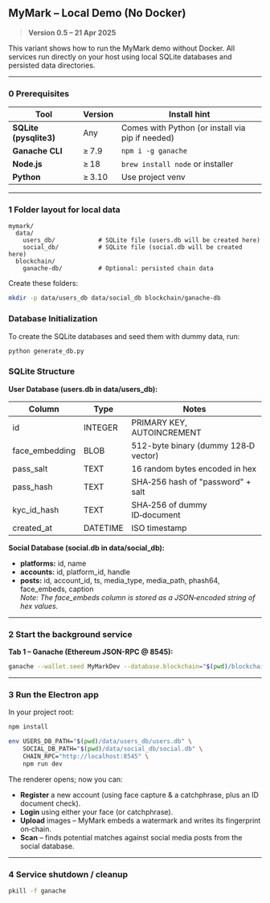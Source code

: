 ## MyMark – Local Demo (No Docker)

> **Version 0.5 – 21 Apr 2025**

This variant shows how to run the MyMark demo without Docker. All services run directly on your host using local SQLite databases and persisted data directories.

---

### 0  Prerequisites

| Tool               | Version | Install hint                |
|--------------------|---------|-----------------------------|
| **SQLite (pysqlite3)** | Any   | Comes with Python (or install via pip if needed) |
| **Ganache CLI**    | ≥ 7.9  | `npm i -g ganache`          |
| **Node.js**        | ≥ 18    | `brew install node` or installer |
| **Python**         | ≥ 3.10  | Use project venv            |

---

### 1  Folder layout for local data

```
mymark/
  data/
    users_db/            # SQLite file (users.db will be created here)
    social_db/           # SQLite file (social.db will be created here)
  blockchain/
    ganache-db/          # Optional: persisted chain data
```

Create these folders:

```bash
mkdir -p data/users_db data/social_db blockchain/ganache-db
```

### Database Initialization

To create the SQLite databases and seed them with dummy data, run:

```bash
python generate_db.py
```

### SQLite Structure

**User Database (users.db in data/users_db):**

| Column         | Type      | Notes                                                        |
|----------------|-----------|--------------------------------------------------------------|
| id             | INTEGER   | PRIMARY KEY, AUTOINCREMENT                                   |
| face_embedding | BLOB      | 512-byte binary (dummy 128‑D vector)                         |
| pass_salt      | TEXT      | 16 random bytes encoded in hex                               |
| pass_hash      | TEXT      | SHA‑256 hash of "password" + salt                             |
| kyc_id_hash    | TEXT      | SHA‑256 of dummy ID‑document                                  |
| created_at     | DATETIME  | ISO timestamp                                                |

**Social Database (social.db in data/social_db):**

- **platforms:** id, name  
- **accounts:** id, platform_id, handle  
- **posts:** id, account_id, ts, media_type, media_path, phash64, face_embeds, caption  
  *Note: The face_embeds column is stored as a JSON‑encoded string of hex values.*

---

### 2  Start the background service

**Tab 1 – Ganache (Ethereum JSON-RPC @ 8545):**
```bash
ganache --wallet.seed MyMarkDev --database.blockchain="$(pwd)/blockchain/ganache-db" --port 8545
```

---

### 3  Run the Electron app

In your project root:

```bash
npm install

env USERS_DB_PATH="$(pwd)/data/users_db/users.db" \
    SOCIAL_DB_PATH="$(pwd)/data/social_db/social.db" \
    CHAIN_RPC="http://localhost:8545" \
    npm run dev
```

The renderer opens; now you can:
* **Register** a new account (using face capture & a catchphrase, plus an ID document check).
* **Login** using either your face (or catchphrase).
* **Upload** images – MyMark embeds a watermark and writes its fingerprint on‑chain.
* **Scan** – finds potential matches against social media posts from the social database.

---

### 4  Service shutdown / cleanup

```bash
pkill -f ganache
```